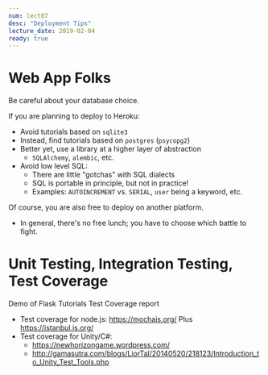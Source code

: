 ```yaml
---
num: lect07
desc: "Deployment Tips"
lecture_date: 2019-02-04
ready: true
---
```


# Web App Folks

Be careful about your database choice.

If you are planning to deploy to Heroku:

* Avoid tutorials based on `sqlite3`
* Instead, find tutorials based on `postgres` (`psycopg2`)
* Better yet, use a library at a higher layer of abstraction
   * `SQLAlchemy`, `alembic`, etc.
* Avoid low level SQL:
   * There are little "gotchas" with SQL dialects
   * SQL is portable in principle, but not in practice!
   * Examples: `AUTOINCREMENT` vs. `SERIAL`, `user` being a keyword, etc. 
   
Of course, you are also free to deploy on another platform.  
* In general, there's no free lunch; you have to choose which battle to fight.

# Unit Testing, Integration Testing, Test Coverage

Demo of Flask Tutorials Test Coverage report

* Test coverage for node.js: <https://mochajs.org/> Plus <https://istanbul.js.org/>
* Test coverage for Unity/C#: 
   * <https://newhorizongame.wordpress.com/>
   * <http://gamasutra.com/blogs/LiorTal/20140520/218123/Introduction_to_Unity_Test_Tools.php>
